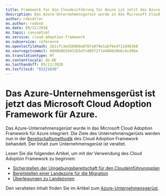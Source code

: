 ```yaml
---
title: Framework für die Cloudeinführung für Azure ist jetzt das Azure-Unternehmensgerüst
description: Das Azure-Unternehmensgerüst wurde in das Microsoft Cloud Adoption Framework für Azure integriert.
author: rdendtler
ms.author: rodend
ms.date: 09/22/2018
ms.topic: conceptual
ms.service: cloud-adoption-framework
ms.subservice: reference
ms.openlocfilehash: 2b1cfc3ed38889a8767a979e1abf6e4712d463b8
ms.sourcegitcommit: 60d8b863d431b5d7c005f2f14488620b6c4c49be
ms.translationtype: HT
ms.contentlocale: de-DE
ms.lasthandoff: 05/12/2020
ms.locfileid: "83221636"
---
```

<!-- cSpell:ignore rodend -->

# <a name="azure-enterprise-scaffold-is-now-the-microsoft-cloud-adoption-framework-for-azure"></a>Das Azure-Unternehmensgerüst ist jetzt das Microsoft Cloud Adoption Framework für Azure.

Das Azure-Unternehmensgerüst wurde in das Microsoft Cloud Adoption Framework für Azure integriert. Die Ziele des Unternehmensgerüsts werden nun in der [Bereitschaftsmethodik](../ready/index.md) des Cloud Adoption Framework behandelt. Der Inhalt zum Unternehmensgerüst ist veraltet.

Lesen Sie die folgenden Artikel, um mit der Verwendung des Cloud Adoption Framework zu beginnen:

- [Sicherstellen der Umgebungsbereitschaft für den Cloudeinführungsplan](../ready/index.md)
- [Bereitstellen einer Landezone für die Migration](../ready/landing-zone/migrate-landing-zone.md)
- [Überlegungen zu Landezonen](../ready/considerations/index.md)

Den veralteten Inhalt finden Sie im Artikel zum [Azure-Unternehmensgerüst](./migration-with-enterprise-scaffold.md).
